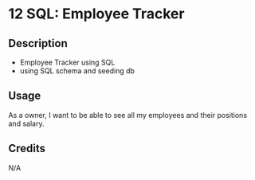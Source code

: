 # 12 SQL: Employee Tracker

## Description

- Employee Tracker using SQL
- using SQL schema and seeding db 

## Usage

As a owner, I want to be able to see all my employees and their positions and salary. 

## Credits
N/A